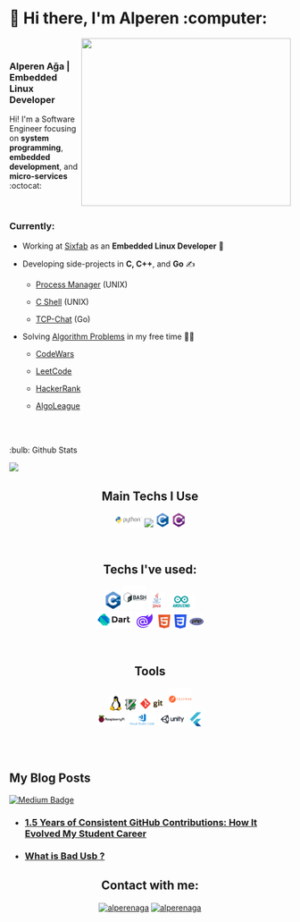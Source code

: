 <h1 align="left">👋 Hi there, I'm Alperen :computer:</h1>

<img src="https://media.giphy.com/media/iIqmM5tTjmpOB9mpbn/giphy.gif?cid=790b761110123f073736663fcd84311e0805e0295912e063&rid=giphy.gif&ct=g" align="right" width="375" height="300">

<br>

<h3 align="Left"> Alperen Ağa | Embedded Linux Developer</h3>

Hi! I'm a Software Engineer focusing on **system programming**, **embedded development**, and **micro-services** :octocat:

<br>

<h3> Currently: </h3>

- Working at [Sixfab](https://github.com/sixfab) as an **Embedded Linux Developer** 💼  

- Developing side-projects in **C, C++**, and **Go** ✍️

  - [Process Manager](https://github.com/Alperencode/Process-Manager) (UNIX)  

  - [C Shell](https://github.com/Alperencode/C-Shell) (UNIX)
  
  - [TCP-Chat](https://github.com/Alperencode/TCP-Chat) (Go)


- Solving [Algorithm Problems](https://github.com/Alperencode/Algorithm-Solutions) in my free time 👨‍💻

  - [CodeWars](https://www.codewars.com/users/Alperencode)  

  - [LeetCode](https://leetcode.com/alperencode)  

  - [HackerRank](https://www.hackerrank.com/alperencode?hr_r=1)  

  - [AlgoLeague](https://algoleague.com/profile/alperencode/overview)
  
  
<br><br>

<p align="left">:bulb: Github Stats</p>
<img src="https://github-readme-stats.vercel.app/api?username=alperencode&theme=gruvbox&show_icons=true">

<br>

<h2 align="center">Main Techs I Use</h2>

<p align="center">
<code><img width="10%" src="img/python-ar21.svg"></code>
<code><img width="8%" src="https://go.dev/blog/go-brand/Go-Logo/SVG/Go-Logo_Blue.svg"></code>
<code><img width="5%" src="img/c-original.svg"></code>
<code><img width="5%" src="img/csharp-original.svg"></code>
</p>

<br>

<h2 align="center">Techs I've used:</h2>

<p align="center">
<code><img width="6%" src="img/cplusplus-original.svg"></code>
<code><img width="8%" src="img/bash.svg"></code>
<code><img width="6%" src="img/java.svg"></code>
<code><img width="10%" src="img/arduino-ar21.svg"></code><br>
<code><img width="13%" src="img/dartlang-ar21.svg"></code>
<code><img width="7%" src="img/blazor.svg"></code>
<code><img width="5%" src="img/html5-original.svg"></code>
<code><img width="5%" src="img/w3_css-icon.svg"></code>
<code><img width="5%" src="img/php-original.svg"></code>
</p>

<br>

<h2 align="center">Tools</h2>
<p align="center">
<code><img width="5%" src="img/linux-icon.svg"></code>
<code><img width="4%" src="img/vim-icon.svg"></code>
<code><img width="10%" src="img/git-scm-ar21.svg"></code>
<code><img width="8%" src="img/postman.svg"></code><br>
<code><img width="10%" src="img/raspberrypi-ar21.svg"></code>
<code><img width="10%" src="img/visualstudio_code-ar21.svg"></code>
<code><img width="10%" src="img/unity3d-ar21.svg"></code>
<code><img width="5%" src="img/flutter-original.svg"></code>
</p>

<br><br>

<h2> My Blog Posts </h2>

[![Medium Badge](https://img.shields.io/badge/AlperenAğa-Medium-green?style=for-the-badge&logo=medium)](https://medium.com/@Alperenaga)

<h3>
  <ul>
    <li> <a href="https://medium.com/@alperenaga/1-5-years-of-consistent-github-contributions-how-it-evolved-my-student-career-390b9b15ebb1" target="blank">1.5 Years of Consistent GitHub Contributions: How It Evolved My Student Career</a> </li><br>
    <li> <a href="https://medium.com/@alperenaga/bad-usb-5a0cd2790e09" target="blank">What is Bad Usb ?</a> </li>
  </ul>
</h3>


<h2 align="center">Contact with me:</h2>

<p align=center>
  <a href="mailto:alperencode@gmail.com?body=Hi%20Alperen%2C%0D%0A%0D%0A" target="blank"><img align="center" src="https://www.vectorlogo.zone/logos/gmail/gmail-ar21.svg" alt="alperenaga" width="10%" /></a>
  <a href="https://www.linkedin.com/in/alperenaga/" target="blank"><img align="center" src="https://www.vectorlogo.zone/logos/linkedin/linkedin-ar21.svg" alt="alperenaga" width="10%" /></a>
</p>
